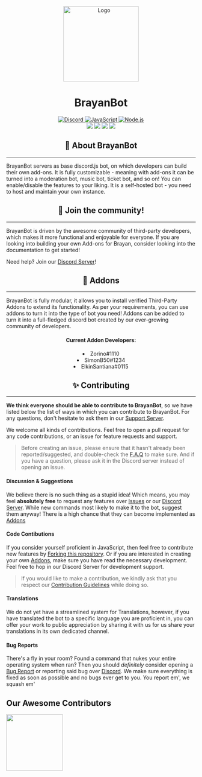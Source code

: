 <div align="center">
  <img src="https://avatars.githubusercontent.com/u/99198112?s=200&v=4" alt="Logo"  width="200">
  <h1>BrayanBot</h1>
  <a href="https://brayanbot.dev/discord">
    <img border="0" alt="Discord" src="https://img.shields.io/badge/Discord-7289DA?style=for-the-badge&logo=discord&logoColor=white">
  </a>
  <a href="https://www.javascript.com/">
    <img border="0" alt="JavaScript" src="https://img.shields.io/badge/JavaScript-323330?style=for-the-badge&logo=javascript&logoColor=F7DF1E">
  </a>
  <a href="https://nodejs.org/">
    <img border="0" alt="Node.js" src="https://img.shields.io/badge/Node.js-339933?style=for-the-badge&logo=nodedotjs&logoColor=white">
  </a>
</div>

<div align="center">
    <img src="https://img.shields.io/badge/discord.js-v13-7354F6?logo=discord&logoColor=white&style=flat-square" />
    <img src="https://img.shields.io/github/stars/brayanbotdev/brayanbot.svg?logo=github&style=flat-square" />
    <img src="https://img.shields.io/github/license/brayanbotdev/brayanbot.svg?logo=github&style=flat-square" />
    <img src="https://img.shields.io/github/workflow/status/brayanbotdev/brayanbot/CodeQL?label=test&logo=circleci&style=flat-square" />
</div>

<h2 align="center">📢 About BrayanBot</h2>

---

BrayanBot servers as base discord.js bot, on which developers can build their own add-ons. It is fully customizable - meaning with add-ons it can be turned into a moderation bot, music bot, ticket bot, and so on! You can enable/disable the features to your liking. It is a self-hosted bot - you need to host and maintain your own instance.

<h2 align="center">👋 Join the community!</h2>

---

BrayanBot is driven by the awesome community of third-party developers, which makes it more functional and enjoyable for everyone. If you are looking into building your own Add-ons for Brayan, consider looking into the documentation to get started!

Need help? Join our [Discord Server](https://brayanbot.dev/discord)!

<h2 align="center"> 🧩 Addons</h2>

---

BrayanBot is fully modular, it allows you to install verified Third-Party Addons to extend its functionality. As per your requirements, you can use addons to turn it into the type of bot you need! Addons can be added to turn it into a full-fledged discord bot created by our ever-growing community of developers.

<h4 align="center">Current Addon Developers:</h4>

<li align="center">Zorino#1110</li>
<li align="center">SimonB50#1234</li>
<li align="center">ElkinSantiana#0115</li>


<h2 align="center">✨ Contributing</h2>

---

**We think everyone should be able to contribute to BrayanBot**, so we have listed below the list of ways in which you can contribute to BrayanBot. For any questions, don't hesitate to ask them in our [Support Server](https://brayanbot.dev/discord).

We welcome all kinds of contributions. Feel free to open a pull request for any code contributions, or an issue for feature requests and support.

> Before creating an issue, please ensure that it hasn't already been reported/suggested, and double-check the [F.A.Q](https://brayanbot.dev/faq) to make sure.
And if you have a question, please ask it in the Discord server instead of opening an issue.

#### Discussion & Suggestions

We believe there is no such thing as a stupid idea! Which means, you may feel **absolutely free** to request any features over [Issues](https://github.com/BrayanBotDev/BrayanBot/issues) or our [Discord Server](https://brayanbot.dev/discord). While new commands most likely to make it to the bot, suggest them anyway! There is a high chance that they can become implemented as [Addons](https://brayanbot.dev/docs/Developers/Addons/first-party) 

#### Code Contibutions

If you consider yourself proficient in JavaScript, then feel free to contribute new features by [Forking this repository](https://github.com/BrayanBotDev/BrayanBot/fork). Or if you are interested in creating your own [Addons](https://brayanbot.dev/Developers/Addons/creating-addons), make sure you have read the necessary development. Feel free to hop in our Discord Server for development support.

>If you would like to make a contribution, we kindly ask that you respect our [Contribution Guidelines](https://github.com/BrayanBotDev/BrayanBot/blob/dev/.github/CONTRUBUTING.md) while doing so.

#### Translations

We do not yet have a streamlined system for Translations, however, if you have translated the bot to a specific language you are proficient in, you can offer your work to public appreciation by sharing it with us for us share your translations in its own dedicated channel.

#### Bug Reports

There's a fly in your room? Found a command that nukes your entire operating system when ran? Then you should *definitely* consider opening a [Bug Report](https://github.com/BrayanBotDev/BrayanBot/issues) or reporting said bug over [Discord](https://brayanbot.dev/discord). We make sure everything is fixed as soon as possible and no bugs ever get to you. You report em', we squash em'

####


## Our Awesome Contributors



<a href="https://github.com/BrayanbotDev/BrayanBot/graphs/contributors">
  <img src="https://contributors-img.web.app/image?repo=BrayanbotDev/BrayanBot" width="150"/>
</a>
